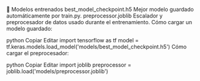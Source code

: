 📂 Modelos entrenados
best_model_checkpoint.h5
Mejor modelo guardado automáticamente por train.py.
preprocessor.joblib
Escalador y preprocesador de datos usado durante el entrenamiento.
Cómo cargar un modelo guardado:

python
Copiar
Editar
import tensorflow as tf
model = tf.keras.models.load_model('models/best_model_checkpoint.h5')
Cómo cargar el preprocesador:

python
Copiar
Editar
import joblib
preprocessor = joblib.load('models/preprocessor.joblib')